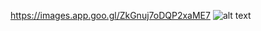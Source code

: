 https://images.app.goo.gl/ZkGnuj7oDQP2xaME7
![alt text](https://www.meme-arsenal.com/memes/287fedc14f8fdbc53b6b3b3cd9354755.jpg?raw=true)
